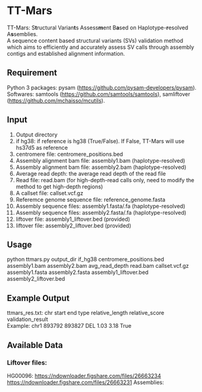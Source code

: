 # TT-Mars

TT-Mars: S**t**ructural Varian**t**s Assess**m**ent B**a**sed on Haplotype-**r**esolved A**s**semblies.  
A sequence content based structural variants (SVs) validation method which aims to efficiently and accurately assess SV calls through assembly contigs and established alignment information.  

## Requirement

Python 3 packages: pysam (https://github.com/pysam-developers/pysam).  
Softwares: samtools (https://github.com/samtools/samtools), samliftover (https://github.com/mchaisso/mcutils).

## Input

1. Output directory  
2. if hg38: if reference is hg38 (True/False). If False, TT-Mars will use hs37d5 as reference  
3. centromere file: centromere_positions.bed  
4. Assembly alignment bam file: assembly1.bam (haplotype-resolved)  
5. Assembly alignment bam file: assembly2.bam (haplotype-resolved)  
6. Average read depth: the average read depth of the read file  
7. Read file: read.bam (for high-depth-read calls only, need to modify the method to get high-depth regions)  
8. A callset file: callset.vcf.gz  
9. Referemce genome sequence file: reference_genome.fasta  
10. Assembly sequence files: assembly1.fasta/.fa (haplotype-resolved)  
11. Assembly sequence files: assembly2.fasta/.fa (haplotype-resolved)  
12. liftover file: assembly1_liftover.bed (provided)  
13. liftover file: assembly2_liftover.bed (provided)

## Usage

python ttmars.py output_dir if_hg38 centromere_positions.bed assembly1.bam assembly2.bam avg_read_depth read.bam callset.vcf.gz assembly1.fasta assembly2.fasta assembly1_liftover.bed assembly2_liftover.bed

## Example Output

ttmars_res.txt: chr start end type relative_length relative_score validation_result  
Example: chr1	893792	893827	DEL	1.03	3.18	True

## Available Data

### Liftover files:  
HG00096: https://ndownloader.figshare.com/files/26663234 https://ndownloader.figshare.com/files/26663231
Assemblies:  
